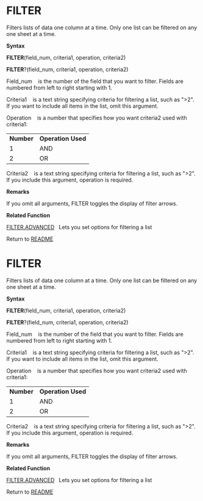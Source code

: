 # FILTER

Filters lists of data one column at a time. Only one list can be
filtered on any one sheet at a time.

**Syntax**

**FILTER**(field\_num, criteria1, operation, criteria2)

**FILTER**?(field\_num, criteria1, operation, criteria2)

Field\_num&nbsp;&nbsp;&nbsp;&nbsp;is the number of the field that you
want to filter. Fields are numbered from left to right starting with 1.

Criteria1&nbsp;&nbsp;&nbsp;&nbsp;is a text string specifying criteria
for filtering a list, such as "\>2". If you want to include all items in
the list, omit this argument.

Operation&nbsp;&nbsp;&nbsp;&nbsp;is a number that specifies how you want
criteria2 used with criteria1:

|            |                    |
| ---------- | ------------------ |
| **Number** | **Operation Used** |
| 1          | AND                |
| 2          | OR                 |

Criteria2&nbsp;&nbsp;&nbsp;&nbsp;is a text string specifying criteria
for filtering a list, such as "\>2". If you include this argument,
operation is required.

**Remarks**

If you omit all arguments, FILTER toggles the display of filter arrows.

**Related Function**

[FILTER.ADVANCED](FILTER.ADVANCED.md)&nbsp;&nbsp;&nbsp;Lets you set options for filtering a
list



Return to [README](README.md#F)

# FILTER

Filters lists of data one column at a time. Only one list can be
filtered on any one sheet at a time.

**Syntax**

**FILTER**(field\_num, criteria1, operation, criteria2)

**FILTER**?(field\_num, criteria1, operation, criteria2)

Field\_num&nbsp;&nbsp;&nbsp;&nbsp;is the number of the field that you
want to filter. Fields are numbered from left to right starting with 1.

Criteria1&nbsp;&nbsp;&nbsp;&nbsp;is a text string specifying criteria
for filtering a list, such as "\>2". If you want to include all items in
the list, omit this argument.

Operation&nbsp;&nbsp;&nbsp;&nbsp;is a number that specifies how you want
criteria2 used with criteria1:

|            |                    |
| ---------- | ------------------ |
| **Number** | **Operation Used** |
| 1          | AND                |
| 2          | OR                 |

Criteria2&nbsp;&nbsp;&nbsp;&nbsp;is a text string specifying criteria
for filtering a list, such as "\>2". If you include this argument,
operation is required.

**Remarks**

If you omit all arguments, FILTER toggles the display of filter arrows.

**Related Function**

[FILTER.ADVANCED](FILTER.ADVANCED.md)&nbsp;&nbsp;&nbsp;Lets you set options for filtering a
list



Return to [README](README.md#F)


